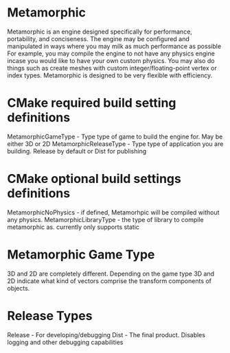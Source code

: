 # Metamorphic
Metamorphic is an engine designed specifically for performance, portability, and conciseness.
The engine may be configured and manipulated in ways where you may milk as much performance as possible
For example, you may compile the engine to not have any physics engine incase you would like to have your own custom physics.
You may also do things such as create meshes with custom integer/floating-point vertex or index types.
Metamorphic is designed to be very flexible with efficiency.

# CMake required build setting definitions
MetamorphicGameType - Type type of game to build the engine for. May be either 3D or 2D
MetamorphicReleaseType - Type type of application you are building. Release by default or Dist for publishing

# CMake optional build settings definitions
MetamorphicNoPhysics - if defined, Metamorhpic will be compiled without any physics.
MetamorphicLibraryType - the type of library to compile metamorphic as. currently only supports static

# Metamorphic Game Type
3D and 2D are completely different. Depending on the game type
3D and 2D indicate what kind of vectors comprise the transform components of objects.

# Release Types
Release - For developing/debugging
Dist - The final product. Disables logging and other debugging capabilities